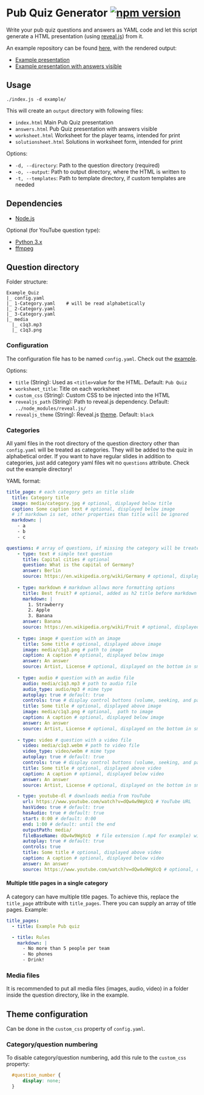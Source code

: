 # Pub Quiz Generator [![npm version](https://badge.fury.io/js/pub-quiz-generator.svg)](https://www.npmjs.com/package/pub-quiz-generator)
Write your pub quiz questions and answers as YAML code and let this script generate a HTML presentation (using [reveal.js](https://revealjs.com/)) from it.

An example repository can be found [here](https://github.com/pfirpfel/example-pub-quiz), with the rendered output:
- [Example presentation](https://pfirpfel.github.io/example-pub-quiz/)
- [Example presentation with answers visible](https://pfirpfel.github.io/example-pub-quiz/answers.html)

## Usage
```shell
./index.js -d example/
```

This will create an `output` directory with following files:
- `index.html` Main Pub Quiz presentation
- `answers.html` Pub Quiz presentation with answers visible
- `worksheet.html` Worksheet for the player teams, intended for print
- `solutionsheet.html` Solutions in worksheet form, intended for print

Options:
- `-d, --directory`: Path to the question directory (required)
- `-o, --output`: Path to output directory, where the HTML is written to
- `-t, --templates`: Path to template directory, if custom templates are needed

## Dependencies
- [Node.js](https://nodejs.org/en/download)

Optional (for YouTube question type):
- [Python 3.x](https://www.python.org/downloads/)
- [ffmpeg](https://ffmpeg.org/download.html)


## Question directory
Folder structure:
```
Example_Quiz
|_ config.yaml
|_ 1-Category.yaml    # will be read alphabetically
|_ 2-Category.yaml
|_ 3-Category.yaml
|_ media
  |_ c1q3.mp3
  |_ c1q3.png
```

### Configuration
The configuration file has to be named `config.yaml`. Check out the [example](example/config.yaml).

Options:
- `title` (String): Used as `<title>`value for the HTML. Default: `Pub Quiz`
- `worksheet_title`: Title on each worksheet
- `custom_css` (String): Custom CSS to be injected into the HTML
- `revealjs_path` (String): Path to reveal.js dependency. Default: `../node_modules/reveal.js/`
- `revealjs_theme` (String): Reveal.js [theme](https://revealjs.com/themes/). Default: `black`

### Categories
All yaml files in the root directory of the question directory other than `config.yaml` will be treated as categories.
They will be added to the quiz in alphabetical order.
If you want to have regular slides in addition to categories, just add category yaml files wit no `questions` attribute.
Check out the example directory!

YAML format:
```yaml
title_page: # each category gets an title slide
  title: Category title
  image: media/category.jpg # optional, displayed below title
  caption: Some caption text # optional, displayed below image
  # if markdown is set, other properties than title will be ignored
  markdown: |
    - a
    - b
    - c

questions: # array of questions, if missing the category will be treated just as a slide
    - type: text # simple text question
      title: Capital cities # optional
      question: What is the capital of Germany?
      answer: Berlin
      source: https://en.wikipedia.org/wiki/Germany # optional, displayed on the bottom in small font
    
    - type: markdown # markdown allows more formatting options
      title: Best fruit? # optional, added as h2 title before markdown
      markdown: |
        1. Strawberry
        2. Apple
        3. Banana
      answer: Banana
      source: https://en.wikipedia.org/wiki/Fruit # optional, displayed on the bottom in small font
    
    - type: image # question with an image
      title: Some title # optional, displayed above image
      image: media/c1q3.png # path to image
      caption: A caption # optional, displayed below image
      answer: An answer
      source: Artist, License # optional, displayed on the bottom in small font
    
    - type: audio # question with an audio file
      audio: media/c1q3.mp3 # path to audio file
      audio_type: audio/mp3 # mime type
      autoplay: true # default: true
      controls: true # display control buttons (volume, seeking, and pause/resume), default: true
      title: Some title # optional, displayed above image
      image: media/c1q3.png # optional,  path to image
      caption: A caption # optional, displayed below image
      answer: An answer
      source: Artist, License # optional, displayed on the bottom in small font
    
    - type: video # question with a video file
      video: media/c1q3.webm # path to video file
      video_type: video/webm # mime type
      autoplay: true # default: true
      controls: true # display control buttons (volume, seeking, and pause/resume), default: true
      title: Some title # optional, displayed above video
      caption: A caption # optional, displayed below video
      answer: An answer
      source: Artist, License # optional, displayed on the bottom in small font

    - type: youtube-dl # downloads media from YouTube
      url: https://www.youtube.com/watch?v=dQw4w9WgXcQ # YouTube URL
      hasVideo: true # default: true
      hasAudio: true # default: true
      start: 0:00 # default: 0:00
      end: 1:00 # default: until the end
      outputPath: media/
      fileBaseName: dQw4w9WgXcQ  # file extension (.mp4 for example) will be added automatically
      autoplay: true # default: true
      controls: true
      title: Some title # optional, displayed above video
      caption: A caption # optional, displayed below video
      answer: An answer
      source: https://www.youtube.com/watch?v=dQw4w9WgXcQ # optional, displayed on the bottom in small font
```

#### Multiple title pages in a single category
A category can have multiple title pages. To achieve this, replace the `title_page` attribute with `title_pages`.
There you can supply an array of title pages. Example:
```yaml
title_pages:
  - title: Example Pub quiz

  - title: Rules
    markdown: |
      - No more than 5 people per team
      - No phones
      - Drink!
```

### Media files
It is recommended to put all media files (images, audio, video) in a folder inside the question directory, like in the example.

## Theme configuration
Can be done in the `custom_css` property of `config.yaml`.

### Category/question numbering
To disable category/question numbering, add this rule to the `custom_css` property:
```css
  #question_number {
      display: none;
  }
```

